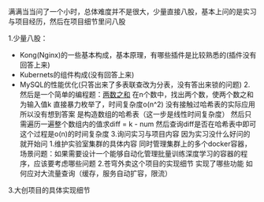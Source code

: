满满当当问了一个小时，总体难度并不是很大，少量直接八股，基本上问的是实习与项目经历，然后在项目细节里问八股

1.少量八股：
- Kong(Nginx)的一些基本构成，基本原理，有哪些插件是比较熟悉的(插件没有回答上来)
- Kubernets的组件构成(没有回答上来)
- MySQL的性能优化(只答出来了多表联查改为分表，没有答出来锁的问题)
2.然后是一个简单的编程题：[两数之和](https://leetcode.cn/problems/two-sum/)
在n个数中，找出两个数，使两个数之和为输入值k
直接暴力枚举了，时间复杂度o(n^2)
没有接触过哈希表的实际应用
所以没有想到答案
是构造数组的哈希表（这一步是线性时间复杂度）
然后只需遍历一遍整个数组内的值求diff = k - num
然后查询diff是否在哈希表中即可
这个过程是o(n)的时间复杂度
3.询问实习与项目内容
因为实习没什么好问的
就开始问
1.维护实验室集群的具体内容
同时管理集群上的多个docker容器，
场景问题：如果需要设计一个能够自动化管理批量训练深度学习的容器的程序，应该要考虑哪些问题
2.苍穹外卖这个项目的实现细节
实现了哪些功能
如何应对大流量查询（缓存，服务自动扩容，限流）

3.大创项目的具体实现细节
